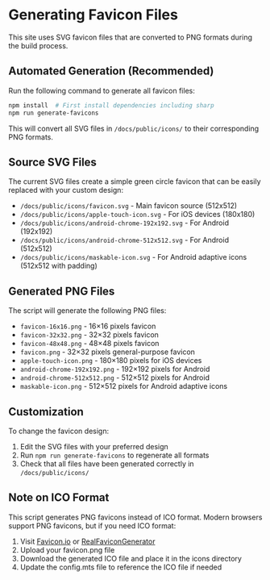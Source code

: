 # Generating Favicon Files

This site uses SVG favicon files that are converted to PNG formats during the build process.

## Automated Generation (Recommended)

Run the following command to generate all favicon files:

```bash
npm install  # First install dependencies including sharp
npm run generate-favicons
```

This will convert all SVG files in `/docs/public/icons/` to their corresponding PNG formats.

## Source SVG Files

The current SVG files create a simple green circle favicon that can be easily replaced with your custom design:

- `/docs/public/icons/favicon.svg` - Main favicon source (512x512)
- `/docs/public/icons/apple-touch-icon.svg` - For iOS devices (180x180)
- `/docs/public/icons/android-chrome-192x192.svg` - For Android (192x192)
- `/docs/public/icons/android-chrome-512x512.svg` - For Android (512x512)
- `/docs/public/icons/maskable-icon.svg` - For Android adaptive icons (512x512 with padding)

## Generated PNG Files

The script will generate the following PNG files:

- `favicon-16x16.png` - 16×16 pixels favicon
- `favicon-32x32.png` - 32×32 pixels favicon
- `favicon-48x48.png` - 48×48 pixels favicon
- `favicon.png` - 32×32 pixels general-purpose favicon
- `apple-touch-icon.png` - 180×180 pixels for iOS devices
- `android-chrome-192x192.png` - 192×192 pixels for Android
- `android-chrome-512x512.png` - 512×512 pixels for Android
- `maskable-icon.png` - 512×512 pixels for Android adaptive icons

## Customization

To change the favicon design:

1. Edit the SVG files with your preferred design
2. Run `npm run generate-favicons` to regenerate all formats
3. Check that all files have been generated correctly in `/docs/public/icons/`

## Note on ICO Format

This script generates PNG favicons instead of ICO format. Modern browsers support PNG favicons, but if you need ICO format:

1. Visit [Favicon.io](https://favicon.io/) or [RealFaviconGenerator](https://realfavicongenerator.net/)
2. Upload your favicon.png file
3. Download the generated ICO file and place it in the icons directory
4. Update the config.mts file to reference the ICO file if needed
